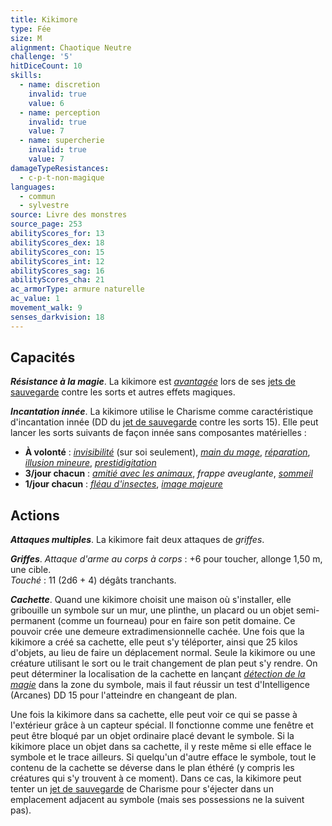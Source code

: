 ```yaml
---
title: Kikimore
type: Fée
size: M
alignment: Chaotique Neutre
challenge: '5'
hitDiceCount: 10
skills:
  - name: discretion
    invalid: true
    value: 6
  - name: perception
    invalid: true
    value: 7
  - name: supercherie
    invalid: true
    value: 7
damageTypeResistances:
  - c-p-t-non-magique
languages:
  - commun
  - sylvestre
source: Livre des monstres
source_page: 253
abilityScores_for: 13
abilityScores_dex: 18
abilityScores_con: 15
abilityScores_int: 12
abilityScores_sag: 16
abilityScores_cha: 21
ac_armorType: armure naturelle
ac_value: 1
movement_walk: 9
senses_darkvision: 18
---
```

## Capacités
_**Résistance à la magie**_. La kikimore est [_avantagée_](/utiliser-les-caracteristiques/#avantage-et-desavantage) lors de ses [jets de sauvegarde](/utiliser-les-caracteristiques/#jets-de-sauvegarde) contre les sorts et autres effets magiques.

_**Incantation innée**_. La kikimore utilise le Charisme comme caractéristique d'incantation innée (DD du [jet de sauvegarde](/utiliser-les-caracteristiques/#jets-de-sauvegarde) contre les sorts 15). Elle peut lancer les sorts suivants de façon innée sans composantes matérielles :
* **À volonté** : [_invisibilité_](/grimoire/invisibilite/) (sur soi seulement), [_main du mage_](/grimoire/main-du-mage/), [_réparation_](/grimoire/reparation/), [_illusion mineure_](/grimoire/illusion-mineure/), [_prestidigitation_](/grimoire/prestidigitation/)
* **3/jour chacun** : [_amitié avec les animaux_](/grimoire/amitie-avec-les-animaux/), _frappe aveuglante_, [_sommeil_](/grimoire/sommeil/)
* **1/jour chacun** : [_fléau d'insectes_](/grimoire/fleau-d-insectes/), [_image majeure_](/grimoire/image-majeure/)

## Actions
_**Attaques multiples**_. La kikimore fait deux attaques de _griffes_.

_**Griffes**_. _Attaque d'arme au corps à corps_ : +6 pour toucher, allonge 1,50 m, une cible.  
_Touché_ : 11 (2d6 + 4) dégâts tranchants.

_**Cachette**_. Quand une kikimore choisit une maison où s'installer, elle gribouille un symbole sur un mur, une plinthe, un placard ou un objet semi-permanent (comme un fourneau) pour en faire son petit domaine. Ce pouvoir crée une demeure extradimensionnelle cachée. Une fois que la kikimore a créé sa cachette, elle peut s'y téléporter, ainsi que 25 kilos d'objets, au lieu de faire un déplacement normal. Seule la kikimore ou une créature utilisant le sort ou le trait changement de plan peut s'y rendre. On peut déterminer la localisation de la cachette en lançant [_détection de la magie_](/grimoire/detection-de-la-magie/) dans la zone du symbole, mais il faut réussir un test d'Intelligence (Arcanes) DD 15 pour l'atteindre en changeant de plan.

Une fois la kikimore dans sa cachette, elle peut voir ce qui se passe à l'extérieur grâce à un capteur spécial. Il fonctionne comme une fenêtre et peut être bloqué par un objet ordinaire placé devant le symbole. Si la kikimore place un objet dans sa cachette, il y reste même si elle efface le symbole et le trace ailleurs. Si quelqu'un d'autre efface le symbole, tout le contenu de la cachette se déverse dans le plan éthéré (y compris les créatures qui s'y trouvent à ce moment). Dans ce cas, la kikimore peut tenter un [jet de sauvegarde](/utiliser-les-caracteristiques/#jets-de-sauvegarde) de Charisme pour s'éjecter dans un emplacement adjacent au symbole (mais ses possessions ne la suivent pas).
